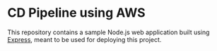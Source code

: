 # CD Pipeline using AWS

This repository contains a sample Node.js web application built using [Express](https://expressjs.com/), meant to be used for deploying this project.


